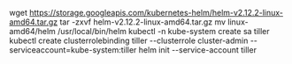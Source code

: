 wget https://storage.googleapis.com/kubernetes-helm/helm-v2.12.2-linux-amd64.tar.gz 
tar -zxvf helm-v2.12.2-linux-amd64.tar.gz 
mv linux-amd64/helm /usr/local/bin/helm kubectl -n kube-system create sa tiller 
kubectl create clusterrolebinding tiller --clusterrole cluster-admin --serviceaccount=kube-system:tiller 
helm init --service-account tiller 
